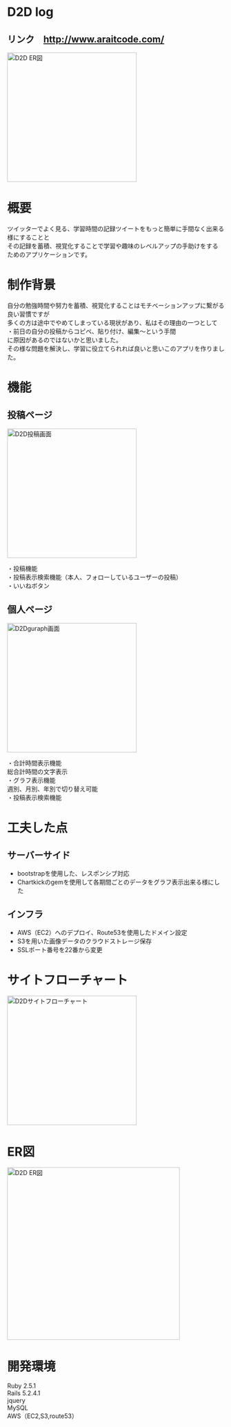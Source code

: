 # D2D log 
## リンク　http://www.araitcode.com/<br>

<img width="300" alt="D2D ER図" src="https://user-images.githubusercontent.com/58362112/74590943-aee6eb00-5056-11ea-9830-d7408bea24a6.jpg">

# 概要
ツイッターでよく見る、学習時間の記録ツイートをもっと簡単に手間なく出来る様にすることと<br>
その記録を蓄積、視覚化することで学習や趣味のレベルアップの手助けをする<br>
ためのアプリケーションです。<br>

# 制作背景
自分の勉強時間や努力を蓄積、視覚化することはモチベーションアップに繋がる良い習慣ですが<br>
多くの方は途中でやめてしまっている現状があり、私はその理由の一つとして<br>
・前日の自分の投稿からコピペ、貼り付け、編集〜という手間<br>
に原因があるのではないかと思いました。<br>
その様な問題を解決し、学習に役立てられれば良いと思いこのアプリを作りました。<br>

# 機能

## 投稿ページ
<img width="300" alt="D2D投稿画面" src="https://user-images.githubusercontent.com/58362112/74590970-eeadd280-5056-11ea-85af-d5e220c3aa74.png">

・投稿機能<br>
・投稿表示検索機能（本人、フォローしているユーザーの投稿）<br>
・いいねボタン<br>

## 個人ページ
<img width="300" alt="D2Dguraph画面" src="https://user-images.githubusercontent.com/58362112/74590982-1866f980-5057-11ea-81d1-5bd9e02fc700.png">

・合計時間表示機能<br>
総合計時間の文字表示<br>
・グラフ表示機能<br>
週別、月別、年別で切り替え可能<br>
・投稿表示検索機能<br>

# 工夫した点
## サーバーサイド
* bootstrapを使用した、レスポンシブ対応<br>
* Chartkickのgemを使用して各期間ごとのデータをグラフ表示出来る様にした<br>

## インフラ
* AWS（EC2）へのデプロイ、Route53を使用したドメイン設定<br>
* S3を用いた画像データのクラウドストレージ保存<br>
* SSLポート番号を22番から変更<br>

# サイトフローチャート
<img width="300" alt="D2Dサイトフローチャート" src="https://user-images.githubusercontent.com/58362112/74591631-e6f12c80-505c-11ea-83ac-2a5de8bb8eac.png">

# ER図
<img width="400" alt="D2D ER図" src="https://user-images.githubusercontent.com/58362112/74590897-3718c080-5056-11ea-96a0-29f28c557066.png">

# 開発環境
Ruby 2.5.1<br>
Rails 5.2.4.1<br>
jquery<br>
MySQL<br>
AWS（EC2,S3,route53）<br>

